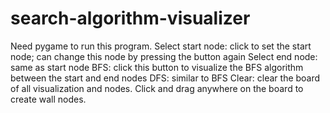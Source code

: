 # search-algorithm-visualizer

Need pygame to run this program.
Select start node: click to set the start node; can change this node by pressing the button again
Select end node: same as start node
BFS: click this button to visualize the BFS algorithm between the start and end nodes
DFS: similar to BFS
Clear: clear the board of all visualization and nodes.
Click and drag anywhere on the board to create wall nodes.
